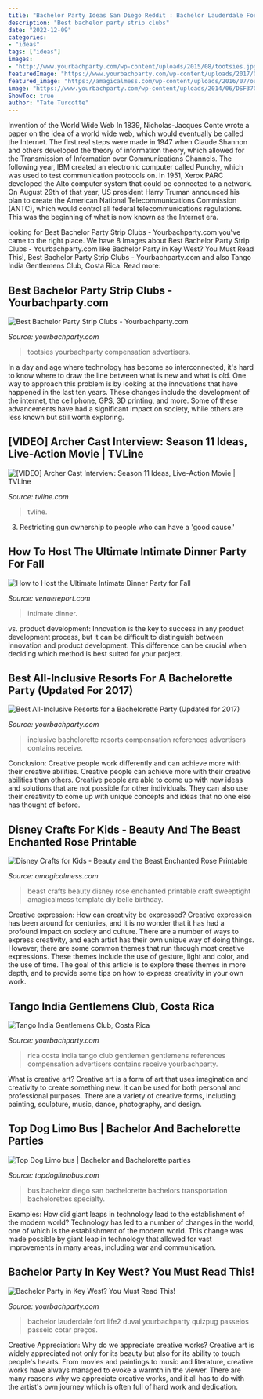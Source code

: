 ```yaml
---
title: "Bachelor Party Ideas San Diego Reddit : Bachelor Lauderdale Fort Life2 Duval Yourbachparty Quizpug Passeios Passeio Cotar Preços"
description: "Best bachelor party strip clubs"
date: "2022-12-09"
categories:
- "ideas"
tags: ["ideas"]
images:
- "http://www.yourbachparty.com/wp-content/uploads/2015/08/tootsies.jpg"
featuredImage: "https://www.yourbachparty.com/wp-content/uploads/2017/03/key-west-florida.jpg"
featured_image: "https://amagicalmess.com/wp-content/uploads/2016/07/outdoor-rose-2.jpg"
image: "https://www.yourbachparty.com/wp-content/uploads/2014/06/DSF3706.jpg"
ShowToc: true
author: "Tate Turcotte"
---
```



Invention of the World Wide Web
In 1839, Nicholas-Jacques Conte wrote a paper on the idea of a world wide web, which would eventually be called the Internet. The first real steps were made in 1947 when Claude Shannon and others developed the theory of information theory, which allowed for the Transmission of Information over Communications Channels. The following year, IBM created an electronic computer called Punchy, which was used to test communication protocols on. In 1951, Xerox PARC developed the Alto computer system that could be connected to a network. On August 29th of that year, US president Harry Truman announced his plan to create the American National Telecommunications Commission (ANTC), which would control all federal telecommunications regulations. This was the beginning of what is now known as the Internet era.

	

		
looking for Best Bachelor Party Strip Clubs - Yourbachparty.com you've came to the right place. We have 8 Images about Best Bachelor Party Strip Clubs - Yourbachparty.com like Bachelor Party in Key West? You Must Read This!, Best Bachelor Party Strip Clubs - Yourbachparty.com and also Tango India Gentlemens Club, Costa Rica. Read more:
		
    
## Best Bachelor Party Strip Clubs - Yourbachparty.com

<img loading=lazy src="http://www.yourbachparty.com/wp-content/uploads/2015/08/tootsies.jpg" onerror="this.onerror=null;this.src='https://tse4.mm.bing.net/th?id=OIP.wQV94Ipz0E486wLhs4NdNgHaEx&amp;pid=15.1';" alt="Best Bachelor Party Strip Clubs - Yourbachparty.com">

_Source: yourbachparty.com_

>tootsies yourbachparty compensation advertisers. 

	

In a day and age where technology has become so interconnected, it's hard to know where to draw the line between what is new and what is old. One way to approach this problem is by looking at the innovations that have happened in the last ten years. These changes include the development of the internet, the cell phone, GPS, 3D printing, and more. Some of these advancements have had a significant impact on society, while others are less known but still worth exploring.

    
## [VIDEO] Archer Cast Interview: Season 11 Ideas, Live-Action Movie | TVLine

<img loading=lazy src="https://tvline.com/wp-content/uploads/2019/07/archer-video-interview.jpg?w=620" onerror="this.onerror=null;this.src='https://tse1.mm.bing.net/th?id=OIP.k4A2onRlRac3C89hXxqgtgHaFB&amp;pid=15.1';" alt="[VIDEO] Archer Cast Interview: Season 11 Ideas, Live-Action Movie | TVLine">

_Source: tvline.com_

>tvline. 

	

3. Restricting gun ownership to people who can have a 'good cause.'

    
## How To Host The Ultimate Intimate Dinner Party For Fall

<img loading=lazy src="https://d3emaq2p21aram.cloudfront.net/media/cache/report_image_big/uploads/0_BLOG/Q4_November/Foxfire/TheVenueReport-FoxfireMountainHouse-09.jpg" onerror="this.onerror=null;this.src='https://tse4.mm.bing.net/th?id=OIP.Bt24dnk04ue1eMwvyFvF0wHaFj&amp;pid=15.1';" alt="How to Host the Ultimate Intimate Dinner Party for Fall">

_Source: venuereport.com_

>intimate dinner. 

	

vs. product development:
Innovation is the key to success in any product development process, but it can be difficult to distinguish between innovation and product development. This difference can be crucial when deciding which method is best suited for your project.

    
## Best All-Inclusive Resorts For A Bachelorette Party (Updated For 2017)

<img loading=lazy src="https://www.yourbachparty.com/wp-content/uploads/2017/12/Depositphotos_4686838_m-2015-1.jpg" onerror="this.onerror=null;this.src='https://tse3.mm.bing.net/th?id=OIP.kT7CNnCyX67W0UwqwGQNRgHaE9&amp;pid=15.1';" alt="Best All-Inclusive Resorts for a Bachelorette Party (Updated for 2017)">

_Source: yourbachparty.com_

>inclusive bachelorette resorts compensation references advertisers contains receive. 

	

Conclusion: Creative people work differently and can achieve more with their creative abilities.
Creative people can achieve more with their creative abilities than others. Creative people are able to come up with new ideas and solutions that are not possible for other individuals. They can also use their creativity to come up with unique concepts and ideas that no one else has thought of before.

    
## Disney Crafts For Kids - Beauty And The Beast Enchanted Rose Printable

<img loading=lazy src="https://amagicalmess.com/wp-content/uploads/2016/07/outdoor-rose-2.jpg" onerror="this.onerror=null;this.src='https://tse1.mm.bing.net/th?id=OIP.eBWGr5jFosSlA0edtO3pDAHaKB&amp;pid=15.1';" alt="Disney Crafts for Kids - Beauty and the Beast Enchanted Rose Printable">

_Source: amagicalmess.com_

>beast crafts beauty disney rose enchanted printable craft sweeptight amagicalmess template diy belle birthday. 

	

Creative expression: How can creativity be expressed?
Creative expression has been around for centuries, and it is no wonder that it has had a profound impact on society and culture. There are a number of ways to express creativity, and each artist has their own unique way of doing things. However, there are some common themes that run through most creative expressions. These themes include the use of gesture, light and color, and the use of time. The goal of this article is to explore these themes in more depth, and to provide some tips on how to express creativity in your own work.

    
## Tango India Gentlemens Club, Costa Rica

<img loading=lazy src="https://www.yourbachparty.com/wp-content/uploads/2014/06/DSF3706.jpg" onerror="this.onerror=null;this.src='https://tse1.mm.bing.net/th?id=OIP.7xvx55s6BQeWhHqOP8blPAHaE7&amp;pid=15.1';" alt="Tango India Gentlemens Club, Costa Rica">

_Source: yourbachparty.com_

>rica costa india tango club gentlemen gentlemens references compensation advertisers contains receive yourbachparty. 

	

What is creative art?
Creative art is a form of art that uses imagination and creativity to create something new. It can be used for both personal and professional purposes. There are a variety of creative forms, including painting, sculpture, music, dance, photography, and design.

    
## Top Dog Limo Bus | Bachelor And Bachelorette Parties

<img loading=lazy src="https://www.topdoglimobus.com/images/events/bachelors/3.jpg" onerror="this.onerror=null;this.src='https://tse2.mm.bing.net/th?id=OIP.qCOyurHzxzSUhUTkYswuVAHaE6&amp;pid=15.1';" alt="Top Dog Limo bus | Bachelor and Bachelorette parties">

_Source: topdoglimobus.com_

>bus bachelor diego san bachelorette bachelors transportation bachelorettes specialty. 

	

Examples: How did giant leaps in technology lead to the establishment of the modern world?
Technology has led to a number of changes in the world, one of which is the establishment of the modern world. This change was made possible by giant leap in technology that allowed for vast improvements in many areas, including war and communication.

    
## Bachelor Party In Key West? You Must Read This!

<img loading=lazy src="https://www.yourbachparty.com/wp-content/uploads/2017/03/key-west-florida.jpg" onerror="this.onerror=null;this.src='https://tse3.mm.bing.net/th?id=OIP.IDpaYQqGkaG3mYtmlmKpiAHaE8&amp;pid=15.1';" alt="Bachelor Party in Key West? You Must Read This!">

_Source: yourbachparty.com_

>bachelor lauderdale fort life2 duval yourbachparty quizpug passeios passeio cotar preços. 

	

Creative Appreciation: Why do we appreciate creative works?
Creative art is widely appreciated not only for its beauty but also for its ability to touch people's hearts. From movies and paintings to music and literature, creative works have always managed to evoke a warmth in the viewer. There are many reasons why we appreciate creative works, and it all has to do with the artist's own journey which is often full of hard work and dedication.

